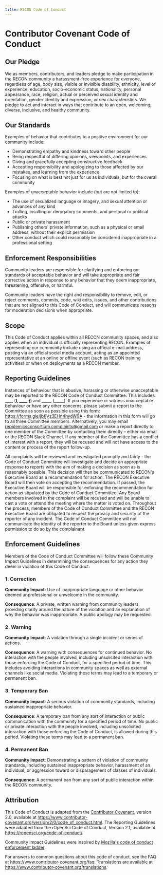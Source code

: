 ```yaml
---
title: RECON Code of Conduct
---
```


# Contributor Covenant Code of Conduct

## Our Pledge

We as members, contributors, and leaders pledge to make participation in the RECON community a harassment-free experience for everyone, regardless of age, body size, visible or invisible disability, ethnicity, level of experience, education, socio-economic status, nationality, personal appearance, race, religion, actual or perceived sexual identity and orientation, gender identity and expression, or sex characteristics. 
We pledge to act and interact in ways that contribute to an open, welcoming, diverse, inclusive, and healthy community.

## Our Standards

Examples of behavior that contributes to a positive environment for our community include:

* Demonstrating empathy and kindness toward other people
* Being respectful of differing opinions, viewpoints, and experiences
* Giving and gracefully accepting constructive feedback
* Accepting responsibility and apologizing to those affected by our mistakes, and learning from the experience
* Focusing on what is best not just for us as individuals, but for the overall community

Examples of unacceptable behavior include (but are not limited to):

* The use of sexualized language or imagery, and sexual attention or
  advances of any kind
* Trolling, insulting or derogatory comments, and personal or political attacks
* Public or private harassment
* Publishing others' private information, such as a physical or email
  address, without their explicit permission
* Other conduct which could reasonably be considered inappropriate in a
  professional setting

## Enforcement Responsibilities

Community leaders are responsible for clarifying and enforcing our standards of acceptable behavior and will take appropriate and fair corrective action in response to any behavior that they deem inappropriate, threatening, offensive, or harmful.

Community leaders have the right and responsibility to remove, edit, or reject comments, commits, code, wiki edits, issues, and other contributions that are not aligned to this Code of Conduct, and will communicate reasons for moderation decisions when appropriate.

## Scope

This Code of Conduct applies within all RECON community spaces, and also applies when an individual is officially representing RECON. Examples of representing our community include using an official e-mail address, posting via an official social media account, acting as an appointed representative at an online or offline event (such as RECON training activities) or when on deployments as a RECON member.

## Reporting Guidelines
Instances of behaviour that is abusive, harassing or otherwise unacceptable may be reported to the RECON Code of Conduct Committee. This includes ____ (_____), ____ (_____) and _____ (_____). If you experience or witness unacceptable behaviour or have any other concerns, please submit a report to the Committee as soon as possible using this form: https://forms.gle/jbfjVz3EHn4hydW9A - the information in this form will go to all three Committee members. Alternatively, you may email <repidemicsconsortium.complaints@gmail.com> or make a report directly to one member of the Committee by contacting them directly – either via email or the RECON Slack Channel. If any member of the Committee has a conflict of interest with a report, they will be recused and will not have access to the content or process of the report follow-up. 

All complaints will be reviewed and investigated promptly and fairly - the Code of Conduct Committee will investigate and decide an appropriate response to reports with the aim of making a decision as soon as is reasonably possible. This decision will then be communicated to RECON's Executive Board as a recommendation for action. The RECON Executive Board will then vote on accepting the recommendation. If passed, the Executive Board will be responsible for enforcing the recommendation for action as stipulated by the Code of Conduct Committee. Any Board members involved in the complaint will be recused and will be unable to cast a vote or attend the meeting where the matter is voted on. Throughout the process, members of the Code of Conduct Committee and the RECON Executive Board are obligated to respect the privacy and security of the reporter of any incident. The Code of Conduct Committee will not communicate the identity of the reporter to the Board unless given express permission to do so by the complainant. 

## Enforcement Guidelines
Members of the Code of Conduct Committee will follow these Community Impact Guidelines in determining the consequences for any action they deem in violation of this Code of Conduct:

### 1. Correction

**Community Impact**: Use of inappropriate language or other behavior deemed unprofessional or unwelcome in the community.

**Consequence**: A private, written warning from community leaders, providing clarity around the nature of the violation and an explanation of why the behavior was inappropriate. A public apology may be requested.

### 2. Warning

**Community Impact**: A violation through a single incident or series of actions.

**Consequence**: A warning with consequences for continued behavior. No interaction with the people involved, including unsolicited interaction with those enforcing the Code of Conduct, for a specified period of time. This includes avoiding interactions in community spaces as well as external channels like social media. Violating these terms may lead to a temporary or permanent ban.

### 3. Temporary Ban

**Community Impact**: A serious violation of community standards, including sustained inappropriate behavior.

**Consequence**: A temporary ban from any sort of interaction or public communication with the community for a specified period of time. No public or private interaction with the people involved, including unsolicited interaction with those enforcing the Code of Conduct, is allowed during this period. Violating these terms may lead to a permanent ban.

### 4. Permanent Ban

**Community Impact**: Demonstrating a pattern of violation of community standards, including sustained inappropriate behavior,  harassment of an individual, or aggression toward or disparagement of classes of individuals.

**Consequence**: A permanent ban from any sort of public interaction within the RECON community.

## Attribution

This Code of Conduct is adapted from the [Contributor Covenant][homepage], version 2.0,
available at https://www.contributor-covenant.org/version/2/0/code_of_conduct.html. The Reporting Guidelines were adapted from the rOpenSci Code of Conduct, Version 2.1, available at https://ropensci.org/code-of-conduct/. 

Community Impact Guidelines were inspired by [Mozilla's code of conduct enforcement ladder](https://github.com/mozilla/diversity).

[homepage]: https://www.contributor-covenant.org

For answers to common questions about this code of conduct, see the FAQ at
https://www.contributor-covenant.org/faq. Translations are available at https://www.contributor-covenant.org/translations.


